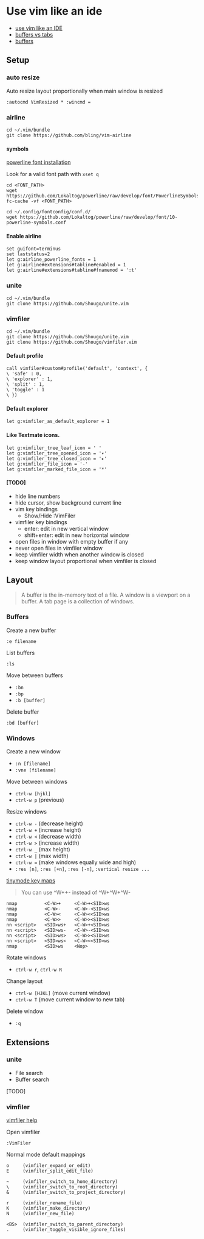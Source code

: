 Use vim like an ide
===================

*   [use vim like an IDE](http://vim.wikia.com/wiki/Use_Vim_like_an_IDE)
*   [buffers vs tabs](https://joshldavis.com/2014/04/05/vim-tab-madness-buffers-vs-tabs/)
*   [buffers](http://vim.wikia.com/wiki/Buffers)

Setup
-----

### auto resize

Auto resize layout proportionally when main window is resized

    :autocmd VimResized * :wincmd =

### airline

    cd ~/.vim/bundle
    git clone https://github.com/bling/vim-airline

#### symbols

[powerline font installation](https://powerline.readthedocs.org/en/latest/installation/linux.html#font-installation)

Look for a valid font path with `xset q`

    cd <FONT_PATH>
    wget https://github.com/Lokaltog/powerline/raw/develop/font/PowerlineSymbols.otf
    fc-cache -vf <FONT_PATH>

    cd ~/.config/fontconfig/conf.d/
    wget https://github.com/Lokaltog/powerline/raw/develop/font/10-powerline-symbols.conf

#### Enable airline

```vimL
set guifont=terminus
set laststatus=2
let g:airline_powerline_fonts = 1
let g:airline#extensions#tabline#enabled = 1
let g:airline#extensions#tabline#fnamemod = ':t'
```

### unite

    cd ~/.vim/bundle
    git clone https://github.com/Shougo/unite.vim

### vimfiler

    cd ~/.vim/bundle
    git clone https://github.com/Shougo/unite.vim
    git clone https://github.com/Shougo/vimfiler.vim

#### Default profile

```vimL
call vimfiler#custom#profile('default', 'context', {
\ 'safe' : 0,
\ 'explorer' : 1,
\ 'split' : 1,
\ 'toggle' : 1
\ })
```

#### Default explorer

    let g:vimfiler_as_default_explorer = 1

#### Like Textmate icons.

```vimL
let g:vimfiler_tree_leaf_icon = ' '
let g:vimfiler_tree_opened_icon = '▾'
let g:vimfiler_tree_closed_icon = '▸'
let g:vimfiler_file_icon = '-'
let g:vimfiler_marked_file_icon = '*'
```

#### [TODO]

*   hide line numbers
*   hide cursor, show background current line
*   vim key bindings
    *   Show/Hide :VimFiler
*   vimfiler key bindings
    *   enter: edit in new vertical window
    *   shift+enter: edit in new horizontal window
*   open files in window with empty buffer if any
*   never open files in vimfiler window
*   keep vimfiler width when another window is closed
*   keep window layout proportional when vimfiler is closed

Layout
------

>   A buffer is the in-memory text of a file.
    A window is a viewport on a buffer.
    A tab page is a collection of windows.

### Buffers

Create a new buffer

    :e filename

List buffers

    :ls

Move between buffers

*   `:bn`
*   `:bp`
*   `:b [buffer]`

Delete buffer

    :bd [buffer]

### Windows

Create a new window

*   `:n [filename]`
*   `:vne [filename]`

Move between windows

*   `ctrl-w [hjkl]`
*   `ctrl-w p` (previous)

Resize windows

*   `ctrl-w -` (decrease height)
*   `ctrl-w +` (increase height)
*   `ctrl-w <` (decrease width)
*   `ctrl-w >` (increase width)
*   `ctrl-w _` (max height)
*   `ctrl-w |` (max width)
*   `ctrl-w =` (make windows equally wide and high)
*   `:res [n]`, `:res [+n]`, `:res [-n]`, `:vertical resize ...`

[tinymode key maps](http://www.vim.org/scripts/script.php?script_id=2223)

>   You can use ^W++- instead of ^W+^W+^W-

```vimL
nmap          <C-W>+     <C-W>+<SID>ws
nmap          <C-W>-     <C-W>-<SID>ws
nmap          <C-W><     <C-W><<SID>ws
nmap          <C-W>>     <C-W>><SID>ws
nn <script>   <SID>ws+   <C-W>+<SID>ws
nn <script>   <SID>ws-   <C-W>-<SID>ws
nn <script>   <SID>ws>   <C-W>><SID>ws
nn <script>   <SID>ws<   <C-W><<SID>ws
nmap          <SID>ws    <Nop>
```

Rotate windows

*   `ctrl-w r`, `ctrl-w R`

Change layout

*   `ctrl-w [HJKL]` (move current window)
*   `ctrl-w T` (move current window to new tab)

Delete window

*   `:q`

Extensions
----------

### unite

*   File search
*   Buffer search

[TODO]

### vimfiler

[vimfiler help](https://github.com/Shougo/vimfiler.vim/blob/master/doc/vimfiler.txt)

Open vimfiler

    :VimFiler

Normal mode default mappings

```
o     (vimfiler_expand_or_edit)
E     (vimfiler_split_edit_file)

~     (vimfiler_switch_to_home_directory)
\     (vimfiler_switch_to_root_directory)
&     (vimfiler_switch_to_project_directory)

r     (vimfiler_rename_file)
K     (vimfiler_make_directory)
N     (vimfiler_new_file)

<BS>  (vimfiler_switch_to_parent_directory)
.     (vimfiler_toggle_visible_ignore_files)
```
